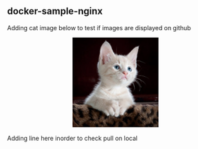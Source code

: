 ## docker-sample-nginx
Adding cat image below to test if images are displayed on github


<p align="center">
  <img src="./ImageAsset/kitty-cat-kitten-pet-45201.jpeg" width="200">
</p>

Adding line here inorder to check pull on local

